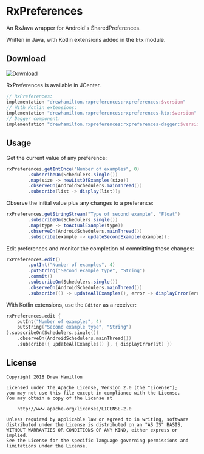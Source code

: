 # RxPreferences
An RxJava wrapper for Android's SharedPreferences.

Written in Java, with Kotlin extensions added in the `ktx` module.

## Download
[ ![Download](https://api.bintray.com/packages/drewhamilton/RxPreferences/RxPreferences/images/download.svg) ](https://bintray.com/drewhamilton/RxPreferences)

RxPreferences is available in JCenter.

```groovy
// RxPreferences:
implementation "drewhamilton.rxpreferences:rxpreferences:$version"
// With Kotlin extensions:
implementation "drewhamilton.rxpreferences:rxpreferences-ktx:$version"
// Dagger component:
implementation "drewhamilton.rxpreferences:rxpreferences-dagger:$version"
```

## Usage
Get the current value of any preference:
```java
rxPreferences.getIntOnce("Number of examples", 0)
        .subscribeOn(Schedulers.single())
        .map(size -> newListOfExamples(size))
        .observeOn(AndroidSchedulers.mainThread())
        .subscribe(list -> display(list));
```

Observe the initial value plus any changes to a preference:
```java
rxPreferences.getStringStream("Type of second example", "Float")
        .subscribeOn(Schedulers.single())
        .map(type -> toActualExample(type))
        .observeOn(AndroidSchedulers.mainThread())
        .subscribe(example -> updateSecondExample(example));
```

Edit preferences and monitor the completion of committing those changes:
```java
rxPreferences.edit()
        .putInt("Number of examples", 4)
        .putString("Second example type", "String")
        .commit()
        .subscribeOn(Schedulers.single())
        .observeOn(AndroidSchedulers.mainThread())
        .subscribe(() -> updateAllExamples(), error -> displayError(error));
```

With Kotlin extensions, use the `Editor` as a receiver:
```kotlin
rxPreferences.edit {
    putInt("Number of examples", 4)
    putString("Second example type", "String")
}.subscribeOn(Schedulers.single())
    .observeOn(AndroidSchedulers.mainThread())
    .subscribe({ updateAllExamples() }, { displayError(it) })
```

## License
```
Copyright 2018 Drew Hamilton

Licensed under the Apache License, Version 2.0 (the "License");
you may not use this file except in compliance with the License.
You may obtain a copy of the License at

    http://www.apache.org/licenses/LICENSE-2.0

Unless required by applicable law or agreed to in writing, software
distributed under the License is distributed on an "AS IS" BASIS,
WITHOUT WARRANTIES OR CONDITIONS OF ANY KIND, either express or implied.
See the License for the specific language governing permissions and
limitations under the License.
```
